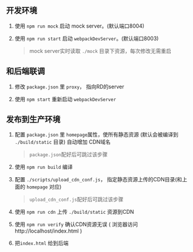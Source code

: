 ## 开发环境


1.  使用 `npm run mock` 启动 mock server。(默认端口8004)

1. 使用 `npm run start` 启动 `webpackDevServer`。(默认端口8003)

	> mock server实时读取 `./mock` 目录下资源，每次修改无需重启




## 和后端联调


1. 修改 `package.json` 里 `proxy`， 指向RD的server

1. 使用 `npm start` 重新启动 `webpackDevServer`




## 发布到生产环境


1. 配置 `package.json` 里 `homepage`属性，使所有静态资源 (默认会被编译到 `./build/static` 目录) 自动增加 CDN域名

	> `package.json`配好后可跳过该步骤

1. 使用 `npm run build` 编译

1. 配置 `./scripts/upload_cdn_conf.js`， 指定静态资源上传的CDN目录(和上面的 `homepage` 对应)

	> `upload_cdn_conf.js`配好后可跳过该步骤

1. 使用 `npm run cdn` 上传 `./build/static` 资源到CDN

1. 使用 `npm run verify` 确认CDN资源无误 ( 浏览器访问 http://localhost/index.html )

1. 把`index.html` 给到后端











